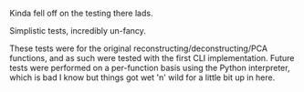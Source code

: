 Kinda fell off on the testing there lads. 

Simplistic tests, incredibly un-fancy.

These tests were for the original reconstructing/deconstructing/PCA functions, and as such were tested with the first CLI implementation. Future tests were performed on a per-function basis using the Python interpreter, which is bad I know but things got wet 'n' wild for a little bit up in here. 